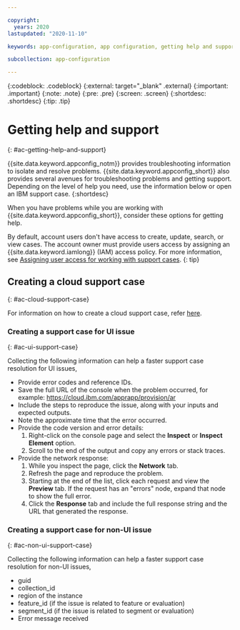 ```yaml
---

copyright:
  years: 2020
lastupdated: "2020-11-10"

keywords: app-configuration, app configuration, getting help and support

subcollection: app-configuration

---
```


{:codeblock: .codeblock}
{:external: target="_blank" .external}
{:important: .important}
{:note: .note}
{:pre: .pre}
{:screen: .screen}
{:shortdesc: .shortdesc}
{:tip: .tip}

# Getting help and support
{: #ac-getting-help-and-support}

{{site.data.keyword.appconfig_notm}} provides troubleshooting information to isolate and resolve problems. {{site.data.keyword.appconfig_short}} also provides several avenues for troubleshooting problems and getting support. Depending on the level of help you need, use the information below or open an IBM support case. 
{:shortdesc}

When you have problems while you are working with {{site.data.keyword.appconfig_short}}, consider these options for getting help.

By default, account users don't have access to create, update, search, or view cases. The account owner must provide users access by assigning an {{site.data.keyword.iamlong}} (IAM) access policy. For more information, see [Assigning user access for working with support cases](/docs/get-support?topic=get-support-access#access).
{: tip}

## Creating a cloud support case
{: #ac-cloud-support-case}

For information on how to create a cloud support case, refer [here](https://cloud.ibm.com/docs/get-support?topic=get-support-using-avatar).

### Creating a support case for UI issue
{: #ac-ui-support-case}

Collecting the following information can help a faster support case resolution for UI issues, 

- Provide error codes and reference IDs.
- Save the full URL of the console when the problem occurred, for example: https://cloud.ibm.com/apprapp/provision/ar
- Include the steps to reproduce the issue, along with your inputs and expected outputs.
- Note the approximate time that the error occurred.
- Provide the code version and error details:
   1. Right-click on the console page and select the **Inspect** or **Inspect Element** option.
   1. Scroll to the end of the output and copy any errors or stack traces.
- Provide the network response: 
   1. While you inspect the page, click the **Network** tab.
   1. Refresh the page and reproduce the problem.
   1. Starting at the end of the list, click each request and view the **Preview** tab. If the request has an "errors" node, expand that node to show the full error.
   1. Click the **Response** tab and include the full response string and the URL that generated the response.

### Creating a support case for non-UI issue
{: #ac-non-ui-support-case}

Collecting the following information can help a faster support case resolution for non-UI issues, 

- guid
- collection_id
- region of the instance
- feature_id (if the issue is related to feature or evaluation)
- segment_id (if the issue is related to segment or evaluation)
- Error message received

